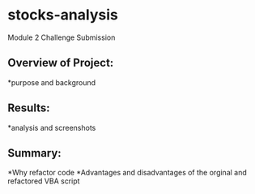 # stocks-analysis
Module 2 Challenge Submission

## Overview of Project: 
*purpose and background

## Results:
*analysis and screenshots

## Summary: 
*Why refactor code
*Advantages and disadvantages of the orginal and refactored VBA script
